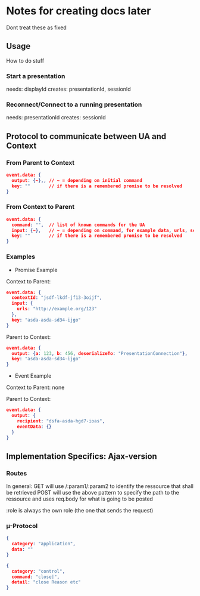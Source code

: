 # Notes for creating docs later

Dont treat these as fixed

## Usage

How to do stuff

### Start a presentation

needs: displayId
creates: presentationId, sessionId

### Reconnect/Connect to a running presentation

needs: presentationId
creates: sessionId

## Protocol to communicate between UA and Context

### From Parent to Context

```json
event.data: {
  output: {~},, // ~ = depending on initial command
  key: ""       // if there is a remembered promise to be resolved
}
```

### From Context to Parent

```json
event.data: {
  command: "",  // list of known commands for the UA
  input: {~},   // ~ = depending on command, for example data, urls, sessionId or whatever
  key: ""       // if there is a remembered promise to be resolved
}
```

### Examples

- Promise Example

Context to Parent:

```json
event.data: {
  contextId: "jsdf-lkdf-jf13-3oijf",
  input: {
    urls: "http://example.org/123"
  },
  key: "asda-asda-sd34-ijgo"
}
```

Parent to Context:

```json
event.data: {
  output: {a: 123, b: 456, deserializeTo: "PresentationConnection"},
  key: "asda-asda-sd34-ijgo"
}
```

- Event Example

Context to Parent:
none

Parent to Context:

```json
event.data: {
  output: {
    recipient: "dsfa-asda-hgd7-ioas",
    eventData: {}
  }
}
```


## Implementation Specifics: Ajax-version

### Routes

In general:
GET will use /:param1/:param2 to identify the ressource that shall be retrieved
POST will use the above pattern to specify the path to the ressource and uses req.body for what is going to be posted

:role is always the own role (the one that sends the request)

### µ-Protocol

```json
{
  category: "application",
  data: ""
}
```

```json
{
  category: "control",
  command: "close|",
  detail: "close Reason etc"
}
```